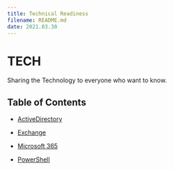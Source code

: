 ```yaml
---
title: Technical Readiness
filename: README.md
date: 2021.03.30
---
```


# TECH

Sharing the Technology to everyone who want to know.

## Table of Contents

- [ActiveDirectory](ActiveDirectory/README)

- [Exchange](Exchange/README)

- [Microsoft 365](Microsoft365/README)

- [PowerShell](PowerShell/README)
